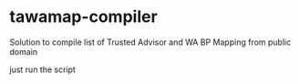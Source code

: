 # tawamap-compiler
Solution to compile list of Trusted Advisor and WA BP Mapping from public domain

just run the script